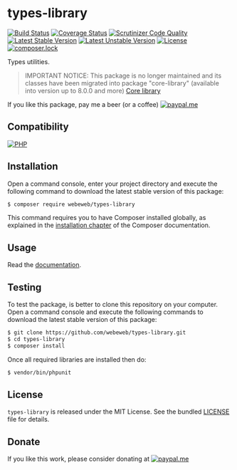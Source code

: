 types-library
=============

[![Build Status](https://img.shields.io/github/workflow/status/webeweb/types-library/build?style=flat-square)](https://github.com/webeweb/types-library/actions)
[![Coverage Status](https://img.shields.io/coveralls/github/webeweb/types-library/master.svg?style=flat-square)](https://coveralls.io/github/webeweb/types-library?branch=master)
[![Scrutinizer Code Quality](https://img.shields.io/scrutinizer/quality/g/webeweb/types-library/master.svg?style=flat-square)](https://scrutinizer-ci.com/g/webeweb/types-library/?branch=master)
[![Latest Stable Version](https://img.shields.io/packagist/v/webeweb/types-library.svg?style=flat-square)](https://packagist.org/packages/webeweb/types-library)
[![Latest Unstable Version](https://img.shields.io/packagist/vpre/webeweb/types-library.svg?style=flat-square)](https://packagist.org/packages/webeweb/types-library)
[![License](https://img.shields.io/packagist/l/webeweb/types-library.svg?style=flat-square)](https://packagist.org/packages/webeweb/types-library)
[![composer.lock](https://img.shields.io/badge/.lock-uncommited-important.svg?style=flat-square)](https://packagist.org/packages/webeweb/types-library)

Types utilities.

> IMPORTANT NOTICE: This package is no longer maintained and its classes have
> been migrated into package "core-library" (available into version up to 8.0.0
> and more) [Core library](https://github.com/webeweb/core-library/)

If you like this package, pay me a beer (or a coffee)
[![paypal.me](https://img.shields.io/badge/paypal.me-webeweb-0070ba.svg?style=flat-square&logo=paypal)](https://www.paypal.me/webeweb)

## Compatibility

[![PHP](https://img.shields.io/packagist/php-v/webeweb/types-library.svg?style=flat-square)](http://php.net)

## Installation

Open a command console, enter your project directory and execute the following command to download the latest stable version of this package:

```bash
$ composer require webeweb/types-library
```

This command requires you to have Composer installed globally, as explained in the [installation chapter](https://getcomposer.org/doc/00-intro.md) of the Composer documentation.

## Usage

Read the [documentation](doc/index.md).

## Testing

To test the package, is better to clone this repository on your computer. Open a command console and execute the following commands to download the latest stable version of this package:

```bash
$ git clone https://github.com/webeweb/types-library.git
$ cd types-library
$ composer install
```

Once all required libraries are installed then do:

```bash
$ vendor/bin/phpunit
```

## License

`types-library` is released under the MIT License. See the bundled [LICENSE](LICENSE)
file for details.

## Donate

If you like this work, please consider donating at
[![paypal.me](https://img.shields.io/badge/paypal.me-webeweb-0070ba.svg?style=flat-square&logo=paypal)](https://www.paypal.me/webeweb)
